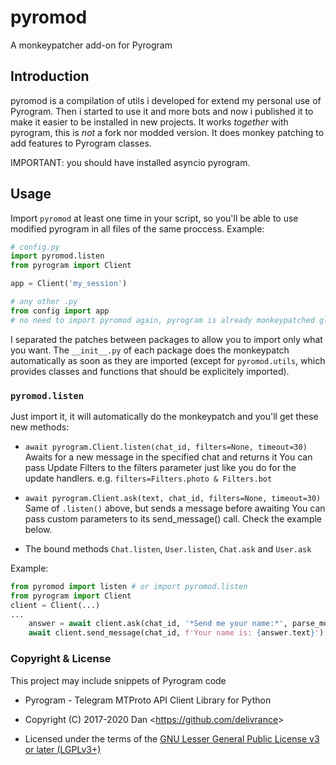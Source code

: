 # pyromod
A monkeypatcher add-on for Pyrogram

## Introduction
pyromod is a compilation of utils i developed for extend my personal use of Pyrogram. Then i started to use it and more bots and now i published it to make it easier to be installed in new projects.
It works *together* with pyrogram, this is *not* a fork nor modded version. It does monkey patching to add features to Pyrogram classes.

IMPORTANT: you should have installed asyncio pyrogram.

## Usage
Import `pyromod` at least one time in your script, so you'll be able to use modified pyrogram in all files of the same proccess. Example:
```python
# config.py
import pyromod.listen
from pyrogram import Client

app = Client('my_session')
```
```python
# any other .py
from config import app
# no need to import pyromod again, pyrogram is already monkeypatched globally (at the same proccess)
```

I separated the patches between packages to allow you to import only what you want. The `__init__.py` of each package does the monkeypatch automatically as soon as they are imported (except for `pyromod.utils`, which provides classes and functions that should be explicitely imported).

### `pyromod.listen`
Just import it, it will automatically do the monkeypatch and you'll get these new methods:
- `await pyrogram.Client.listen(chat_id, filters=None, timeout=30)`
Awaits for a new message in the specified chat and returns it
You can pass Update Filters to the filters parameter just like you do for the update handlers. e.g. `filters=Filters.photo & Filters.bot`

- `await pyrogram.Client.ask(text, chat_id, filters=None, timeout=30)`
Same of `.listen()` above, but sends a message before awaiting
You can pass custom parameters to its send_message() call. Check the example below.

- The bound methods `Chat.listen`, `User.listen`, `Chat.ask` and `User.ask`

Example:
```python
from pyromod import listen # or import pyromod.listen
from pyrogram import Client
client = Client(...)
...
    answer = await client.ask(chat_id, '*Send me your name:*', parse_mode='Markdown')
    await client.send_message(chat_id, f'Your name is: {answer.text}')    
```

### Copyright & License
This project may include snippets of Pyrogram code
- Pyrogram - Telegram MTProto API Client Library for Python
- Copyright (C) 2017-2020 Dan <<https://github.com/delivrance>>

- Licensed under the terms of the [GNU Lesser General Public License v3 or later (LGPLv3+)](COPYING.lesser)
